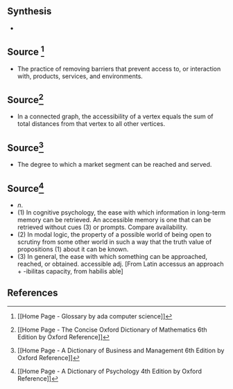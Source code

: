 ## Synthesis
- 
## Source [^1]
- The practice of removing barriers that prevent access to, or interaction with, products, services, and environments.

## Source[^2]
- In a connected graph, the accessibility of a vertex equals the sum of total distances from that vertex to all other vertices.
## Source[^3]
- The degree to which a market segment can be reached and served.
## Source[^4]
- $n$. 
- (1) In cognitive psychology, the ease with which information in long-term memory can be retrieved. An accessible memory is one that can be retrieved without cues (3) or prompts. Compare availability. 
- (2) In modal logic, the property of a possible world of being open to scrutiny from some other world in such a way that the truth value of propositions (1) about it can be known. 
- (3) In general, the ease with which something can be approached, reached, or obtained. accessible adj. \[From Latin accessus an approach + -ibilitas capacity, from habilis able]
## References

[^1]: [[Home Page - Glossary by ada computer science]]
[^2]: [[Home Page - The Concise Oxford Dictionary of Mathematics 6th Edition by Oxford Reference]]
[^3]: [[Home Page - A Dictionary of Business and Management 6th Edition by Oxford Reference]]
[^4]: [[Home Page - A Dictionary of Psychology 4th Edition by Oxford Reference]]